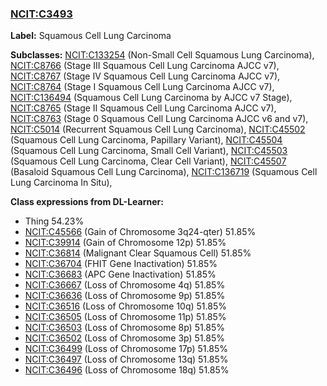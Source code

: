 
### [NCIT:C3493](http://purl.obolibrary.org/obo/NCIT_C3493)
**Label:** Squamous Cell Lung Carcinoma

**Subclasses:** [NCIT:C133254](http://purl.obolibrary.org/obo/NCIT_C133254) (Non-Small Cell Squamous Lung Carcinoma), [NCIT:C8766](http://purl.obolibrary.org/obo/NCIT_C8766) (Stage III Squamous Cell Lung Carcinoma AJCC v7), [NCIT:C8767](http://purl.obolibrary.org/obo/NCIT_C8767) (Stage IV Squamous Cell Lung Carcinoma AJCC v7), [NCIT:C8764](http://purl.obolibrary.org/obo/NCIT_C8764) (Stage I Squamous Cell Lung Carcinoma AJCC v7), [NCIT:C136494](http://purl.obolibrary.org/obo/NCIT_C136494) (Squamous Cell Lung Carcinoma by AJCC v7 Stage), [NCIT:C8765](http://purl.obolibrary.org/obo/NCIT_C8765) (Stage II Squamous Cell Lung Carcinoma AJCC v7), [NCIT:C8763](http://purl.obolibrary.org/obo/NCIT_C8763) (Stage 0 Squamous Cell Lung Carcinoma AJCC v6 and v7), [NCIT:C5014](http://purl.obolibrary.org/obo/NCIT_C5014) (Recurrent Squamous Cell Lung Carcinoma), [NCIT:C45502](http://purl.obolibrary.org/obo/NCIT_C45502) (Squamous Cell Lung Carcinoma, Papillary Variant), [NCIT:C45504](http://purl.obolibrary.org/obo/NCIT_C45504) (Squamous Cell Lung Carcinoma, Small Cell Variant), [NCIT:C45503](http://purl.obolibrary.org/obo/NCIT_C45503) (Squamous Cell Lung Carcinoma, Clear Cell Variant), [NCIT:C45507](http://purl.obolibrary.org/obo/NCIT_C45507) (Basaloid Squamous Cell Lung Carcinoma), [NCIT:C136719](http://purl.obolibrary.org/obo/NCIT_C136719) (Squamous Cell Lung Carcinoma In Situ), 

**Class expressions from DL-Learner:**

- Thing 54.23%
- [NCIT:C45566](http://purl.obolibrary.org/obo/NCIT_C45566) (Gain of Chromosome 3q24-qter) 51.85%
- [NCIT:C39914](http://purl.obolibrary.org/obo/NCIT_C39914) (Gain of Chromosome 12p) 51.85%
- [NCIT:C36814](http://purl.obolibrary.org/obo/NCIT_C36814) (Malignant Clear Squamous Cell) 51.85%
- [NCIT:C36704](http://purl.obolibrary.org/obo/NCIT_C36704) (FHIT Gene Inactivation) 51.85%
- [NCIT:C36683](http://purl.obolibrary.org/obo/NCIT_C36683) (APC Gene Inactivation) 51.85%
- [NCIT:C36667](http://purl.obolibrary.org/obo/NCIT_C36667) (Loss of Chromosome 4q) 51.85%
- [NCIT:C36636](http://purl.obolibrary.org/obo/NCIT_C36636) (Loss of Chromosome 9p) 51.85%
- [NCIT:C36516](http://purl.obolibrary.org/obo/NCIT_C36516) (Loss of Chromosome 10q) 51.85%
- [NCIT:C36505](http://purl.obolibrary.org/obo/NCIT_C36505) (Loss of Chromosome 11p) 51.85%
- [NCIT:C36503](http://purl.obolibrary.org/obo/NCIT_C36503) (Loss of Chromosome 8p) 51.85%
- [NCIT:C36502](http://purl.obolibrary.org/obo/NCIT_C36502) (Loss of Chromosome 3p) 51.85%
- [NCIT:C36499](http://purl.obolibrary.org/obo/NCIT_C36499) (Loss of Chromosome 17p) 51.85%
- [NCIT:C36497](http://purl.obolibrary.org/obo/NCIT_C36497) (Loss of Chromosome 13q) 51.85%
- [NCIT:C36496](http://purl.obolibrary.org/obo/NCIT_C36496) (Loss of Chromosome 18q) 51.85%


